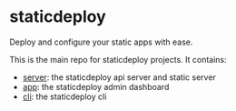 # staticdeploy

Deploy and configure your static apps with ease.

This is the main repo for staticdeploy projects. It contains:

- [server](./server): the staticdeploy api server and static server
- [app](./app): the staticdeploy admin dashboard
- [cli](./cli): the staticdeploy cli

